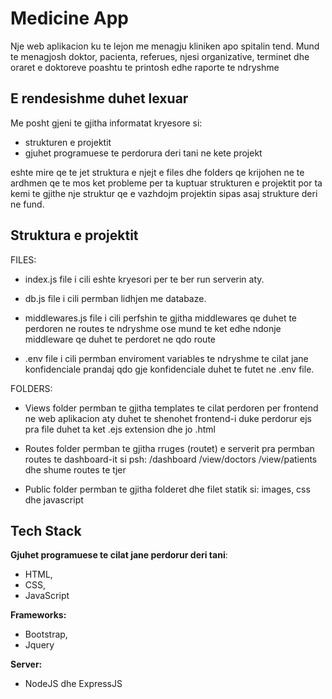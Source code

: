 
# Medicine App

Nje web aplikacion ku te lejon me menagju kliniken apo spitalin tend.
Mund te menagjosh doktor, pacienta, referues, njesi organizative, terminet dhe oraret e doktoreve poashtu te printosh edhe raporte te ndryshme
## E rendesishme duhet lexuar

Me posht gjeni te gjitha informatat kryesore si:
- strukturen e projektit
- gjuhet programuese te perdorura deri tani ne kete projekt

eshte mire qe te jet struktura e njejt e files dhe folders qe krijohen ne te ardhmen qe te mos ket probleme per ta kuptuar strukturen e projektit por ta kemi te gjithe nje struktur qe e vazhdojm projektin sipas asaj strukture deri ne fund.
## Struktura e projektit

FILES:

- index.js file i cili eshte kryesori per te ber run serverin aty.

- db.js file i cili permban lidhjen me databaze.

- middlewares.js file i cili perfshin te gjitha middlewares qe duhet te perdoren ne routes te ndryshme ose mund te ket edhe ndonje middleware qe duhet te perdoret ne qdo route

- .env file i cili permban enviroment variables te ndryshme te cilat jane konfidenciale prandaj qdo gje konfidenciale duhet te futet ne .env file. 


FOLDERS:
- Views folder permban te gjitha templates te cilat perdoren per frontend ne web aplikacion aty duhet te shenohet frontend-i duke perdorur ejs pra file duhet ta ket .ejs extension dhe jo .html

- Routes folder permban te gjitha rruges (routet) e serverit pra permban routes te dashboard-it si psh: /dashboard /view/doctors /view/patients dhe shume routes te tjer

- Public folder permban te gjitha folderet dhe filet statik si: images, css dhe javascript


## Tech Stack

**Gjuhet programuese te cilat jane perdorur deri tani**: 
* HTML, 
* CSS, 
* JavaScript

**Frameworks:** 
* Bootstrap, 
* Jquery


**Server:** 
- NodeJS dhe ExpressJS
